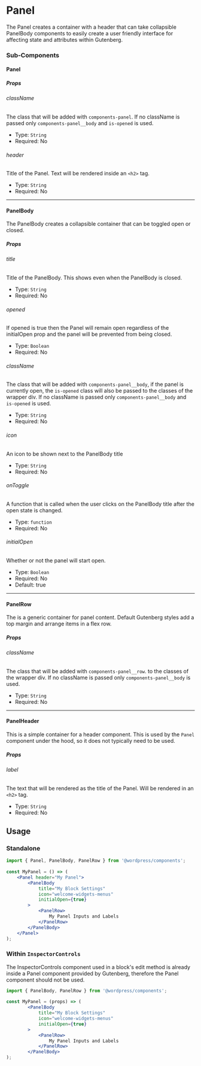 # Panel

The Panel creates a container with a header that can take collapsible PanelBody components to easily create a user friendly interface for affecting state and attributes within Gutenberg.

### Sub-Components

#### Panel

##### Props

###### className

The class that will be added with `components-panel`. If no className is passed only `components-panel__body` and `is-opened` is used.

- Type: `String`
- Required: No

###### header

Title of the Panel. Text will be rendered inside an `<h2>` tag.

- Type: `String`
- Required: No

---
#### PanelBody

The PanelBody creates a collapsible container that can be toggled open or closed. 


##### Props

###### title

Title of the PanelBody. This shows even when the PanelBody is closed.

- Type: `String`
- Required: No


###### opened

If opened is true then the Panel will remain open regardless of the initialOpen prop and the panel will be prevented from being closed.

- Type: `Boolean`
- Required: No

###### className

The class that will be added with `components-panel__body`, if the panel is currently open, the `is-opened` class will also be passed to the classes of the wrapper div. If no className is passed only `components-panel__body` and `is-opened` is used.

- Type: `String`
- Required: No

###### icon

An icon to be shown next to the PanelBody title

- Type: `String`
- Required: No

###### onToggle

A function that is called when the user clicks on the PanelBody title after the open state is changed.

- Type: `function`
- Required: No

###### initialOpen

Whether or not the panel will start open.

- Type: `Boolean`
- Required: No
- Default: true
---
#### PanelRow

The is a generic container for panel content. Default Gutenberg styles add a top margin and arrange items in a flex row.

##### Props

###### className

The class that will be added with `components-panel__row`.  to the classes of the wrapper div. If no className is passed only `components-panel__body` is used.

- Type: `String`
- Required: No
---

#### PanelHeader

This is a simple container for a header component. This is used by the `Panel` component under the hood, so it does not typically need to be used.

##### Props

###### label

The text that will be rendered as the title of the Panel. Will be rendered in an `<h2>` tag.

- Type: `String`
- Required: No

## Usage

### Standalone

```jsx
import { Panel, PanelBody, PanelRow } from '@wordpress/components';
 
const MyPanel = () => (
	<Panel header="My Panel">
		<PanelBody
			title="My Block Settings"
			icon="welcome-widgets-menus"
			initialOpen={true}
		>
			<PanelRow>
				My Panel Inputs and Labels
			</PanelRow>
		</PanelBody>
	</Panel>
);
```


### Within `InspectorControls`

The InspectorControls component used in a block's edit method is already inside a Panel component provided by Gutenberg, therefore the Panel component should not be used.

```jsx
import { PanelBody, PanelRow } from '@wordpress/components';
 
const MyPanel = (props) => (
		<PanelBody
			title="My Block Settings"
			icon="welcome-widgets-menus"
			initialOpen={true}
		>
			<PanelRow>
				My Panel Inputs and Labels
			</PanelRow>
		</PanelBody>
);
```
